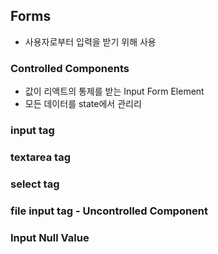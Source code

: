 ## Forms
* 사용자로부터 입력을 받기 위해 사용
### Controlled Components
* 값이 리액트의 통제를 받는 Input Form Element
* 모든 데이터를 state에서 관리리
### input tag
### textarea tag
### select tag
### file input tag - Uncontrolled Component
### Input Null Value